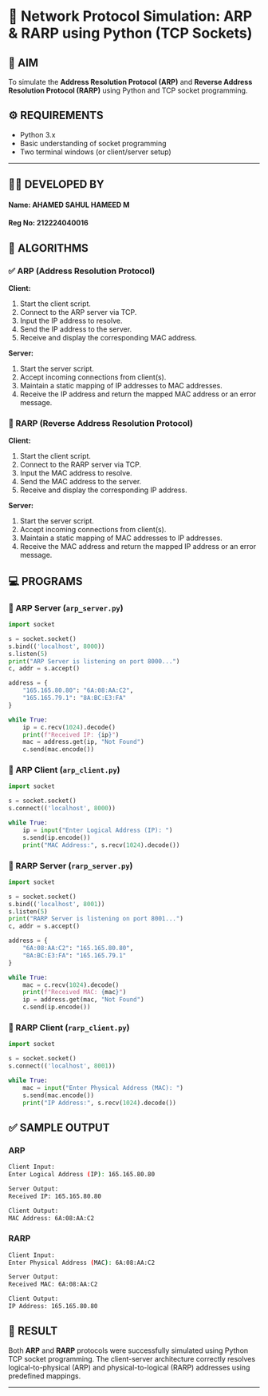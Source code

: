 # 🧠 Network Protocol Simulation: ARP & RARP using Python (TCP Sockets)



## 📌 AIM

To simulate the **Address Resolution Protocol (ARP)** and **Reverse Address Resolution Protocol (RARP)** using Python and TCP socket programming.



## ⚙️ REQUIREMENTS

- Python 3.x
- Basic understanding of socket programming
- Two terminal windows (or client/server setup)

---

## 👨‍💻 DEVELOPED BY

#### Name: **AHAMED SAHUL HAMEED M** 
#### Reg No: **212224040016**

## 🔁 ALGORITHMS

### ✅ ARP (Address Resolution Protocol)

**Client:**
1. Start the client script.
2. Connect to the ARP server via TCP.
3. Input the IP address to resolve.
4. Send the IP address to the server.
5. Receive and display the corresponding MAC address.

**Server:**
1. Start the server script.
2. Accept incoming connections from client(s).
3. Maintain a static mapping of IP addresses to MAC addresses.
4. Receive the IP address and return the mapped MAC address or an error message.



### 🔁 RARP (Reverse Address Resolution Protocol)

**Client:**
1. Start the client script.
2. Connect to the RARP server via TCP.
3. Input the MAC address to resolve.
4. Send the MAC address to the server.
5. Receive and display the corresponding IP address.

**Server:**
1. Start the server script.
2. Accept incoming connections from client(s).
3. Maintain a static mapping of MAC addresses to IP addresses.
4. Receive the MAC address and return the mapped IP address or an error message.



## 💻 PROGRAMS

### 🔗 ARP Server (`arp_server.py`)

```python
import socket

s = socket.socket()
s.bind(('localhost', 8000))
s.listen(5)
print("ARP Server is listening on port 8000...")
c, addr = s.accept()

address = {
    "165.165.80.80": "6A:08:AA:C2",
    "165.165.79.1": "8A:BC:E3:FA"
}

while True:
    ip = c.recv(1024).decode()
    print(f"Received IP: {ip}")
    mac = address.get(ip, "Not Found")
    c.send(mac.encode())
```



### 🔗 ARP Client (`arp_client.py`)

```python
import socket

s = socket.socket()
s.connect(('localhost', 8000))

while True:
    ip = input("Enter Logical Address (IP): ")
    s.send(ip.encode())
    print("MAC Address:", s.recv(1024).decode())
```



### 🔁 RARP Server (`rarp_server.py`)

```python
import socket

s = socket.socket()
s.bind(('localhost', 8001))
s.listen(5)
print("RARP Server is listening on port 8001...")
c, addr = s.accept()

address = {
    "6A:08:AA:C2": "165.165.80.80",
    "8A:BC:E3:FA": "165.165.79.1"
}

while True:
    mac = c.recv(1024).decode()
    print(f"Received MAC: {mac}")
    ip = address.get(mac, "Not Found")
    c.send(ip.encode())
```



### 🔁 RARP Client (`rarp_client.py`)

```python
import socket

s = socket.socket()
s.connect(('localhost', 8001))

while True:
    mac = input("Enter Physical Address (MAC): ")
    s.send(mac.encode())
    print("IP Address:", s.recv(1024).decode())
```



## ✅ SAMPLE OUTPUT

### ARP

```bash
Client Input:
Enter Logical Address (IP): 165.165.80.80

Server Output:
Received IP: 165.165.80.80

Client Output:
MAC Address: 6A:08:AA:C2
```

### RARP

```bash
Client Input:
Enter Physical Address (MAC): 6A:08:AA:C2

Server Output:
Received MAC: 6A:08:AA:C2

Client Output:
IP Address: 165.165.80.80
```


## 🧪 RESULT

Both **ARP** and **RARP** protocols were successfully simulated using Python TCP socket programming. The client-server architecture correctly resolves logical-to-physical (ARP) and physical-to-logical (RARP) addresses using predefined mappings.



---
